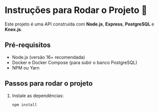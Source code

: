 # Instruções para Rodar o Projeto 🚀

Este projeto é uma API construída com **Node.js**, **Express**, **PostgreSQL** e **Knex.js**.

## Pré-requisitos
- Node.js (versão 16+ recomendada)
- Docker e Docker Compose (para subir o banco PostgreSQL)
- NPM ou Yarn

## Passos para rodar o projeto

1. Instale as dependências:
   ```bash
   npm install